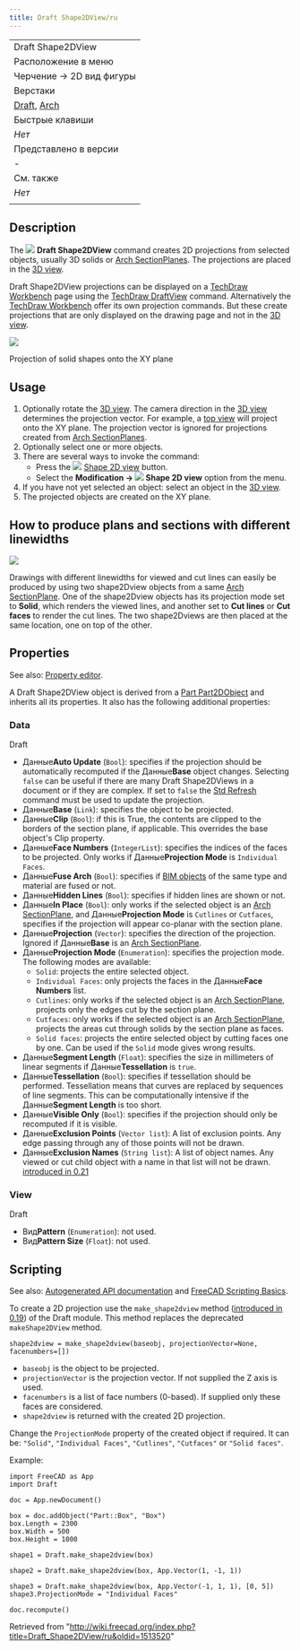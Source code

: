 ```yaml
---
title: Draft Shape2DView/ru
---
```

|  |
| --- |
| Draft Shape2DView |
| Расположение в меню |
| Черчение → 2D вид фигуры |
| Верстаки |
| [Draft](/Draft_Workbench/ru "Draft Workbench/ru"), [Arch](/Arch_Workbench/ru "Arch Workbench/ru") |
| Быстрые клавиши |
| *Нет* |
| Представлено в версии |
| - |
| См. также |
| *Нет* |
|  |

## Description

The ![](/images/Draft_Shape2DView.svg) **Draft Shape2DView** command creates 2D projections from selected objects, usually 3D solids or [Arch SectionPlanes](/Arch_SectionPlane "Arch SectionPlane"). The projections are placed in the [3D view](/3D_view "3D view").

Draft Shape2DView projections can be displayed on a [TechDraw Workbench](/TechDraw_Workbench "TechDraw Workbench") page using the [TechDraw DraftView](/TechDraw_DraftView "TechDraw DraftView") command. Alternatively the [TechDraw Workbench](/TechDraw_Workbench "TechDraw Workbench") offer its own projection commands. But these create projections that are only displayed on the drawing page and not in the [3D view](/3D_view "3D view").

![](/images/Draft_Shape2DView_example.jpg)

Projection of solid shapes onto the XY plane

## Usage

1. Optionally rotate the [3D view](/3D_view "3D view"). The camera direction in the [3D view](/3D_view "3D view") determines the projection vector. For example, a [top view](/Std_ViewTop "Std ViewTop") will project onto the XY plane. The projection vector is ignored for projections created from [Arch SectionPlanes](/Arch_SectionPlane "Arch SectionPlane").
2. Optionally select one or more objects.
3. There are several ways to invoke the command:
   * Press the ![](/images/Draft_Shape2DView.svg) [Shape 2D view](/Draft_Shape2DView "Draft Shape2DView") button.
   * Select the **Modification → ![](/images/Draft_Shape2DView.svg) Shape 2D view** option from the menu.
4. If you have not yet selected an object: select an object in the [3D view](/3D_view "3D view").
5. The projected objects are created on the XY plane.

## How to produce plans and sections with different linewidths

![](/images/Draft_shape2dview_example_plan.png)

Drawings with different linewidths for viewed and cut lines can easily be produced by using two shape2Dview objects from a same [Arch SectionPlane](/Arch_SectionPlane "Arch SectionPlane"). One of the shape2Dview objects has its projection mode set to **Solid**, which renders the viewed lines, and another set to **Cut lines** or **Cut faces** to render the cut lines. The two shape2Dviews are then placed at the same location, one on top of the other.

## Properties

See also: [Property editor](/Property_editor "Property editor").

A Draft Shape2DView object is derived from a [Part Part2DObject](/Part_Part2DObject "Part Part2DObject") and inherits all its properties. It also has the following additional properties:

### Data

Draft

* Данные**Auto Update** (`Bool`): specifies if the projection should be automatically recomputed if the Данные**Base** object changes. Selecting `false` can be useful if there are many Draft Shape2DViews in a document or if they are complex. If set to `false` the [Std Refresh](/Std_Refresh "Std Refresh") command must be used to update the projection.
* Данные**Base** (`Link`): specifies the object to be projected.
* Данные**Clip** (`Bool`): if this is True, the contents are clipped to the borders of the section plane, if applicable. This overrides the base object's Clip property.
* Данные**Face Numbers** (`IntegerList`): specifies the indices of the faces to be projected. Only works if Данные**Projection Mode** is `Individual Faces`.
* Данные**Fuse Arch** (`Bool`): specifies if [BIM objects](/BIM_Workbench "BIM Workbench") of the same type and material are fused or not.
* Данные**Hidden Lines** (`Bool`): specifies if hidden lines are shown or not.
* Данные**In Place** (`Bool`): only works if the selected object is an [Arch SectionPlane](/Arch_SectionPlane "Arch SectionPlane"), and Данные**Projection Mode** is `Cutlines` or `Cutfaces`, specifies if the projection will appear co-planar with the section plane.
* Данные**Projection** (`Vector`): specifies the direction of the projection. Ignored if Данные**Base** is an [Arch SectionPlane](/Arch_SectionPlane "Arch SectionPlane").
* Данные**Projection Mode** (`Enumeration`): specifies the projection mode. The following modes are available:
  + `Solid`: projects the entire selected object.
  + `Individual Faces`: only projects the faces in the Данные**Face Numbers** list.
  + `Cutlines`: only works if the selected object is an [Arch SectionPlane](/Arch_SectionPlane "Arch SectionPlane"), projects only the edges cut by the section plane.
  + `Cutfaces`: only works if the selected object is an [Arch SectionPlane](/Arch_SectionPlane "Arch SectionPlane"), projects the areas cut through solids by the section plane as faces.
  + `Solid faces`: projects the entire selected object by cutting faces one by one. Can be used if the `Solid` mode gives wrong results.
* Данные**Segment Length** (`Float`): specifies the size in millimeters of linear segments if Данные**Tessellation** is `true`.
* Данные**Tessellation** (`Bool`): specifies if tessellation should be performed. Tessellation means that curves are replaced by sequences of line segments. This can be computationally intensive if the Данные**Segment Length** is too short.
* Данные**Visible Only** (`Bool`): specifies if the projection should only be recomputed if it is visible.
* Данные**Exclusion Points** (`Vector list`): A list of exclusion points. Any edge passing through any of those points will not be drawn.
* Данные**Exclusion Names** (`String list`): A list of object names. Any viewed or cut child object with a name in that list will not be drawn. [introduced in 0.21](/Release_notes_0.21 "Release notes 0.21")

### View

Draft

* Вид**Pattern** (`Enumeration`): not used.
* Вид**Pattern Size** (`Float`): not used.

## Scripting

See also: [Autogenerated API documentation](https://freecad.github.io/SourceDoc/) and [FreeCAD Scripting Basics](/FreeCAD_Scripting_Basics "FreeCAD Scripting Basics").

To create a 2D projection use the `make_shape2dview` method ([introduced in 0.19](/Release_notes_0.19 "Release notes 0.19")) of the Draft module. This method replaces the deprecated `makeShape2DView` method.

```
shape2dview = make_shape2dview(baseobj, projectionVector=None, facenumbers=[])

```

* `baseobj` is the object to be projected.
* `projectionVector` is the projection vector. If not supplied the Z axis is used.
* `facenumbers` is a list of face numbers (0-based). If supplied only these faces are considered.
* `shape2dview` is returned with the created 2D projection.

Change the `ProjectionMode` property of the created object if required. It can be: `"Solid"`, `"Individual Faces"`, `"Cutlines"`, `"Cutfaces"` or `"Solid faces"`.

Example:

```
import FreeCAD as App
import Draft

doc = App.newDocument()

box = doc.addObject("Part::Box", "Box")
box.Length = 2300
box.Width = 500
box.Height = 1000

shape1 = Draft.make_shape2dview(box)

shape2 = Draft.make_shape2dview(box, App.Vector(1, -1, 1))

shape3 = Draft.make_shape2dview(box, App.Vector(-1, 1, 1), [0, 5])
shape3.ProjectionMode = "Individual Faces"

doc.recompute()

```

Retrieved from "<http://wiki.freecad.org/index.php?title=Draft_Shape2DView/ru&oldid=1513520>"